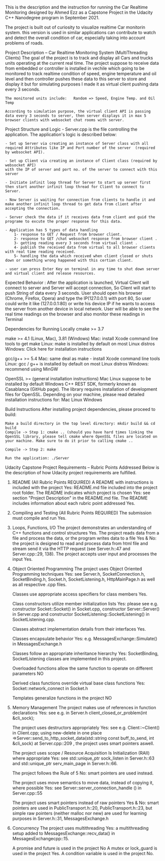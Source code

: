 This is the description and the instruction for running the Car Realtime Monitoring designed by Ahmed Ezz as a Capstone Project in the Udacity C++ Nanodegree program in September 2021.

The project is built out of curiosity to visualize realtime Car monitorin system. this version is used in similar applications can contribute to watch and detect the overall condition of car, especially taking into account problems of roads.

Project Description – Car Realtime Monitoring System (MultiThreading Clients)
    The goal of the project is to track and display all Cars and trucks units operating at the current real time. The project suppose to receive data from embedded or controller is installed in vechile which going to be monitored to track realtime condition of speed, engine temperature and oil level and then controller pushes these data to this server to store and display it but for simulating purposes I made it as virtual client pushing data every 3 seconds.

    The monitored units include:   Random => Speed, Engine Temp. and Oil Temp

    According to simulation purpose, the virtual client API is passing data every 3 seconds to server, then server displays it in max 5 browser clients with websocket chat rooms with server.


Project Structure and Logic
    - Server.cpp is the file controlling the application. The application's logic is described below:

    - Set up Server via creating an instance of Server class with all required Attributes like IP and Port number of the server  (required by websocket API). 

    - Set up Client via creating an instance of Client class (required by websocket API) 
    with the IP of server and port no. of the server to connect with this server

    - Initiate infinit loop thread for Server to start up server first then start another infinit loop thread for Client to connect to Server. 

    - Now Server is waiting for connection from clients to handle it and make another infinit loop thread to get data from client after accepting the connection.

    - Server check the data if it receives data from client and guid the programe to excute the proper response for this data.

    - Application has 5 types of data handling 
        1- response to GET / Request from browser client.
        2- response to GET /chat websocket response from browser client .
        3- getting reading every 3 seconds from virtual client .
        4- publish the received data from virtual to all browser clients with real time reading received.
        5- handling the data which received when client closed or shuts down or something wrong happened with this certian client. 

    - user can press Enter Key on terminal in any time to shut down server and virtual client and release resources.


Expected Behavior :
    After the application is launched, Virtual Client will connect to server and Server will accept connection, So Client will start to push String of data every 3 seconds.
    User should open his browser (Chrome, Firefox, Opera) and type the IP(127.0.0.1) with port 80, So user could write it like (127.0.0.1:80) or write his device IP if he wants to access the server from another device in local network.
    User will be able to see the real time readings on the browser and also monitor these readings in Terminal 

Dependencies for Running Locally
    cmake >= 3.7

make >= 4.1 (Linux, Mac), 3.81 (Windows)
    Mac: install Xcode command line tools to get make
    Linux: make is installed by default on most Linux distros
    Windows: Click here for installation instructions

gcc/g++ >= 5.4
    Mac: same deal as make - install Xcode command line tools
    Linux: gcc / g++ is installed by default on most Linux distros
    Windows: recommend using MinGW

OpenSSL >= (general installation instructions)
    Mac
    Linux suppose to be installed by default
    Windows
C++ REST SDK, formerly known as Casablanca (GitHub page). The library requires installation of development files for OpenSSL. Depending on your machine, please read detailed installation instructions for:
    Mac
    Linux
    Windows


Build Instructions
    After installing project dependencies, please proceed to build:

    Make a build directory in the top level directory: mkdir build && cd build
    Compile -> Step 1: cmake .. (should you have hard times linking the OpenSSL library, please tell cmake where OpenSSL files are located on your machine. Make sure to do it prior to calling cmake ..

    Compile -> Step 2: make

    Run the application: ./Server


Udacity Capstone Project Requirements – Rubric Points Addressed
    Below is the description of how Udacity project requirements are fulfilled.

1. README (All Rubric Points REQUIRED)
    A README with instructions is included with the project
    Yes: README.md file included into the project root folder.
    The README indicates which project is chosen
    Yes: see section "Project Description" in the README.md file.
    The README includes information about each rubric point addressed
    Yes.

2. Compiling and Testing (All Rubric Points REQUIRED)
    The submission must compile and run
    Yes.

3. Loops, Functions, I/O
    The project demonstrates an understanding of C++ functions and control structures
    Yes.
    The project reads data from a file and process the data, or the program writes data to a file
    Yes & No: the project is designed to read and process data from html file and  stream send it via the HTTP request (see Server.h::47 and Server.cpp::29, 138).
    The project accepts user input and processes the input
    Yes.

4. Object Oriented Programming
    The project uses Object Oriented Programming techniques
    Yes: see Server.h, SocketConnection.h, SocketBinding.h, Socket.h, SocketListening.h, HttpMainPage.h as well as all respective .cpp files.

    Classes use appropriate access specifiers for class members
    Yes.

    Class constructors utilize member initialization lists
    Yes: please see e.g. constructor Socket::Socket() in Socket.cpp, constructor Server::Server() in Server.cpp and constructor SocketListening::SocketListening() in SocketListening.cpp.

   Classes abstract implementation details from their interfaces
   Yes.

   Classes encapsulate behavior
   Yes: e.g. MessagesExchange::Simulate() in MessagesExchange.h

    Classes follow an appropriate inheritance hierarchy
    Yes: SocketBinding, SocketListening classes are implemented in this project.

    Overloaded functions allow the same function to operate on different parameters
    NO
    
    Derived class functions override virtual base class functions
    Yes: Socket::network_connect in Socket.h

    Templates generalize functions in the project
    NO

5. Memory Management
    The project makes use of references in function declarations
    Yes: see e.g. in Server.h client_closed_or_problem(int &cli_sock);

    The project uses destructors appropriately
    Yes: see e.g. Client::~Client() in Client.cpp; using new-delete in one place =>Server::send_to_http_socket_data(std::string const buff_to_send, int &cli_sock) at Server.cpp::209 , the project uses smart pointers aswell.

    The project uses scope / Resource Acquisition Is Initialization (RAII) where appropriate
    Yes: see std::unique_ptr<SocketListening> sock_listen  in Server.h::63 and std::unique_ptr<HttpMainPage> serv_main_page in Server.h::66.

    The project follows the Rule of 5
    No: smart pointers are used instead.

    The project uses move semantics to move data, instead of copying it, where possible
    Yes: see Server::server_connection_handle () in Server.cpp::55

    The project uses smart pointers instead of raw pointers
    Yes & No: smart pointers are used in PublicTransport.h::20, PublicTransport.h::23, but simple raw pointers (neither malloc nor new) are used for learning purposes in Server.h::31, MessagesExchange.h

6. Concurrency
    The project uses multithreading
    Yes: a multithreading setup added to MessagesExchange::recv_data() in MessagesExchangecpp::15.
    
    A promise and future is used in the project
    No
    A mutex or lock_guard is used in the project
    Yes.
    A condition variable is used in the project
    No.
